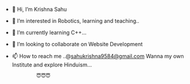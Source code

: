- 👋 Hi, I’m Krishna Sahu
- 👀 I’m interested in Robotics, learning and teaching..
- 🌱 I’m currently learning C++...
- 💞️ I’m looking to collaborate on Website Development
- 📫 How to reach me ..@sahukrishna9584@gmail.com
Wanna my own Institute and explore Hinduism...

               😇😇😇
<!---
krishnasahu1112/krishnasahu1112 is a ✨ special ✨ repository because its `README.md` (this file) appears on your GitHub profile.
You can click the Preview link to take a look at your changes.
--->
